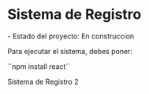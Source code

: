 <h1>Sistema de Registro</h1>
- Estado del proyecto: En construccion

Para ejecutar el sistema, debes poner:

´´npm install react´´


Sistema de Registro 2
